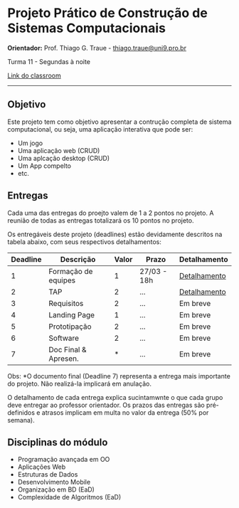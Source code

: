 # Projeto Prático de Construção de Sistemas Computacionais

**Orientador:** Prof. Thiago G. Traue - thiago.traue@uni9.pro.br

Turma 11 - Segundas à noite

[Link do classroom](https://classroom.google.com/c/NTkzODc0ODkzNDAy?cjc=orpmqxb)

***

## Objetivo

Este projeto tem como objetivo apresentar a contrução completa de sistema computacional, ou seja, uma aplicação interativa que pode ser:

- Um jogo
- Uma aplicação web (CRUD)
- Uma aplcação desktop (CRUD)
- Um App compelto
- etc.

## Entregas

Cada uma das entregas do proejto valem de 1 a 2 pontos no projeto. A reunião de todas as entregas totalizará os 10 pontos no projeto.

Os entregáveis deste projeto (deadlines) estão devidamente descritos na tabela abaixo, com seus respectivos detalhamentos:

| Deadline | Descrição           | Valor | Prazo       | Detalhamento |
|----------|---------------------|-------|-------------|--------------|
| 1        | Formação de equipes | 1     | 27/03 - 18h | [Detalhamento](https://docs.google.com/document/d/1RVBb8Yz8n6fgFCbADvU66IMxQQrls4_NM40XVk5GVH4) |
| 2        | TAP                 | 2     | ...         | [Detalhamento](https://docs.google.com/document/d/1IKGebm_Yt2GA-foI36DcZ6Euni085DixTnMqdYTMLSI) |
| 3        | Requisitos          | 2     | ...         | Em breve     |
| 4        | Landing Page        | 1     | ...         | Em breve     |
| 5        | Prototipação        | 2     | ...         | Em breve     |
| 6        | Software            | 2     | ...         | Em breve     |
| 7        | Doc Final & Apresen.| *     | ...         | Em breve     |

 Obs: *O documento final (Deadline 7) representa a entrega mais importante do projeto. Não realizá-la implicará em anulação.

 O detalhamento de cada entrega explica sucintamwnte o que cada grupo deve entregar ao professor orientador. Os prazos das entregas são pré-definidos e atrasos implicam em multa no valor da entrega (50% por semana).

## Disciplinas do módulo

- Programação avançada em OO
- Aplicações Web
- Estruturas de Dados
- Desenvolvimento Mobile
- Organização em BD (EaD)
- Complexidade de Algoritmos (EaD)
